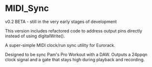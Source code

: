 # MIDI_Sync
 
 v0.2 BETA - still in the very early stages of development
 
 This version includes refactored code to address output pins directly instead of using digitalWrite().
 
 
 A super-simple MIDI clock/run sync utility for Eurorack.

 Designed to be sync Pam's Pro Workout with a DAW.
 Outputs a 24ppqn clock signal and a gate that stays high during playback and recording.
